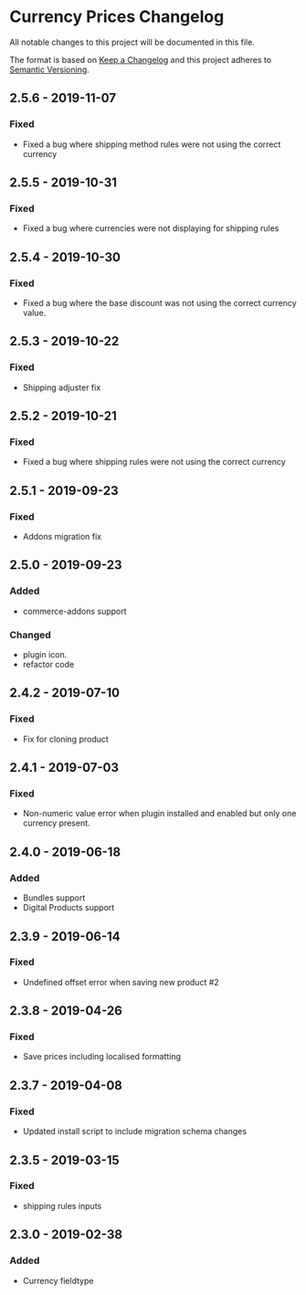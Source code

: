 # Currency Prices Changelog

All notable changes to this project will be documented in this file.

The format is based on [Keep a Changelog](http://keepachangelog.com/) and this project adheres to [Semantic Versioning](http://semver.org/).

## 2.5.6 - 2019-11-07

### Fixed

-  Fixed a bug where shipping method rules were not using the correct currency

## 2.5.5 - 2019-10-31

### Fixed

-  Fixed a bug where currencies were not displaying for shipping rules

## 2.5.4 - 2019-10-30

### Fixed

-  Fixed a bug where the base discount was not using the correct currency value.

## 2.5.3 - 2019-10-22

### Fixed

-   Shipping adjuster fix

## 2.5.2 - 2019-10-21

### Fixed

-   Fixed a bug where shipping rules were not using the correct currency

## 2.5.1 - 2019-09-23

### Fixed

-   Addons migration fix

## 2.5.0 - 2019-09-23

### Added

-   commerce-addons support

### Changed

-   plugin icon.
-   refactor code

## 2.4.2 - 2019-07-10

### Fixed

-   Fix for cloning product

## 2.4.1 - 2019-07-03

### Fixed

-   Non-numeric value error when plugin installed and enabled but only one currency present.

## 2.4.0 - 2019-06-18

### Added

-   Bundles support
-   Digital Products support

## 2.3.9 - 2019-06-14

### Fixed

-   Undefined offset error when saving new product #2

## 2.3.8 - 2019-04-26

### Fixed

-   Save prices including localised formatting

## 2.3.7 - 2019-04-08

### Fixed

-   Updated install script to include migration schema changes

## 2.3.5 - 2019-03-15

### Fixed

-   shipping rules inputs

## 2.3.0 - 2019-02-38

### Added

-   Currency fieldtype
